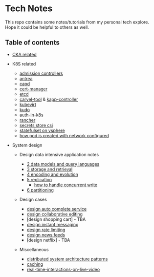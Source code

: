 # Tech Notes

This repo contains some notes/tutorials from my personal tech explore. Hope it could be helpful to others as well.

## Table of contents

- [CKA related](cka)

- K8S related
  - [admission controllers](k8s/explore-admission-controllers/explore-admission-controllers.md)
  - [antrea](k8s/explore-antrea/explore-antrea.md)
  - [capd](k8s/explore-capd/explore-capd.md)
  - [cert-manager](k8s/explore-cert-manager/explore-cert-manager.md)
  - [etcd](k8s/explore-etcd)
  - [carvel-tool](k8s/explore-k14s) & [kapp-controller](k8s/explore-kapp-controller)
  - [kubevirt](k8s/explore-kubevirt/explore-kubevirt.md)
  - [kudo](k8s/explore-kudo/explore-kudo.md)
  - [auth-in-k8s](k8s/explore-pinniped/auth-in-k8s.md)
  - [rancher](k8s/explore-rancher/explore-rancher.md)
  - [secrets store csi](k8s/explore-secrets-store-csi/explore-secrets-store-csi.md)
  - [statefulset on vsphere](k8s/explore-statefulset-on-vsphere/explore-statefulset-on-vsphere.md)
  - [how pod is created with network configured](k8s/how-pod-created-with-network-configured/readme.md)

- System design
  - Design data intensive application notes
    - [2 data models and query languages](system-design/2-data-models-and-query-languages/how-tree-is-stored-in-database.md)
    - [3 storage and retrieval](system-design/3-storage-and-retrieval/readme.md)
    - [4 encoding and evolution](system-design/4-encoding-and-evolution/readme.md)
    - [5 replication](system-design/5-replication/readme.md)
      - [how to handle concurrent write](system-design/5-replication/how-to-handle-concurrent-write.md)
    - [6 partitioning](system-design/6-partitioning/readme.md)
  
  - Design cases
    - [design auto complete service](system-design/topics/auto-complete-service/readme.md)
    - [design collaborative editing](system-design/topics/how-collaborative-editing-work/readme.md)
    - [design shopping cart] - TBA
    - [design instant messaging](system-design/topics/instant-messaging-system/readme.md)
    - [design rate limiting](system-design/topics/rate-limiting/readme.md)
    - [design news feeds](system-design/topics/news-feeds/readme.md)
    - [design netflix] - TBA

  - Miscellaneous
    - [distributed system architecture patterns](./system-design/distributed-system-architectural-patterns/readme.md)
    - [caching](system-design/topics/caching/readme.md)
    - [real-time-interactions-on-live-video](system-design/topics/real-time-interactions-on-live-video/readme.md)
